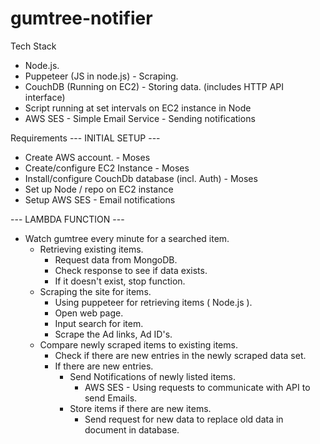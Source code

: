 # gumtree-notifier

Tech Stack

- Node.js.
- Puppeteer (JS in node.js) - Scraping.
- CouchDB (Running on EC2) - Storing data. (includes HTTP API interface)
- Script running at set intervals on EC2 instance in Node
- AWS SES - Simple Email Service - Sending notifications

Requirements
--- INITIAL SETUP ---

- Create AWS account. - Moses
- Create/configure EC2 Instance - Moses
- Install/configure CouchDb database (incl. Auth) - Moses
- Set up Node / repo on EC2 instance
- Setup AWS SES - Email notifications

--- LAMBDA FUNCTION ---

- Watch gumtree every minute for a searched item.
  - Retrieving existing items.
    - Request data from MongoDB.
    - Check response to see if data exists.
    - If it doesn't exist, stop function.
  - Scraping the site for items.
    - Using puppeteer for retrieving items ( Node.js ).
    - Open web page.
    - Input search for item.
    - Scrape the Ad links, Ad ID's.
  - Compare newly scraped items to existing items.
    - Check if there are new entries in the newly scraped data set.
    - If there are new entries.
      - Send Notifications of newly listed items.
        - AWS SES - Using requests to communicate with API to send Emails.
      - Store items if there are new items.
        - Send request for new data to replace old data in document in database.
